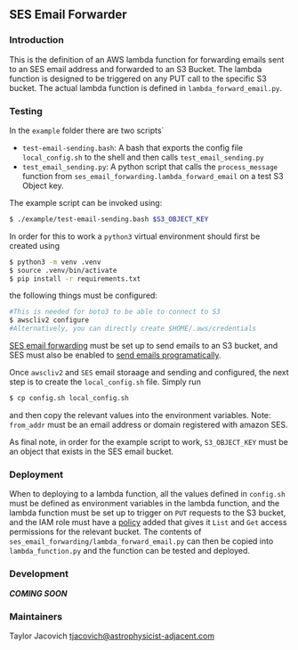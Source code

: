 ## SES Email Forwarder

### Introduction
This is the definition of an AWS lambda function for forwarding emails sent to an SES email address and forwarded to an S3 Bucket. The lambda function is designed to be triggered on any PUT call to the specific S3 bucket. The actual lambda function is defined in `lambda_forward_email.py`.

### Testing
In the `example` folder there are two scripts`
- `test-email-sending.bash`: A bash that exports the config file `local_config.sh` to the shell and then calls `test_email_sending.py`
- `test_email_sending.py`: A python script that calls the `process_message` function from `ses_email_forwarding.lambda_forward_email` on a test S3 Object key.

The example script can be invoked using: 
```bash
$ ./example/test-email-sending.bash $S3_OBJECT_KEY
```

In order for this to work a `python3` virtual environment should first be created using
```bash
$ python3 -m venv .venv
$ source .venv/bin/activate
$ pip install -r requirements.txt
```
the following things must be configured:
```bash
#This is needed for boto3 to be able to connect to S3
$ awscliv2 configure
#Alternatively, you can directly create $HOME/.aws/credentials
```

[SES email forwarding](https://repost.aws/knowledge-center/ses-receive-inbound-emails) must be set up to send emails to an S3 bucket, and SES must also be enabled to [send emails programatically](https://docs.aws.amazon.com/ses/latest/dg/send-using-smtp-programmatically.html).

Once `awscliv2` and `SES` email storaage and sending and configured, the next step is to create the `local_config.sh` file. Simply run
```bash
$ cp config.sh local_config.sh
```
and then copy the relevant values into the environment variables.
Note: `from_addr` must be an email address or domain registered with amazon SES.

As final note, in order for the example script to work, `S3_OBJECT_KEY` must be an object that exists in the SES email bucket.

### Deployment
When to deploying to a lambda function, all the values defined in `config.sh` must be defined as environment variables in the lambda function, and the lambda function must be set up to trigger on `PUT` requests to the S3 bucket, and the IAM role must have a [policy](https://repost.aws/knowledge-center/lambda-execution-role-s3-bucket) added that gives it `List` and `Get` access permissions for the relevant bucket. The contents of `ses_email_forwarding/lambda_forward_email.py` can then be copied into `lambda_function.py` and the function can be tested and deployed.

### Development
***COMING SOON***

### Maintainers
Taylor Jacovich <tjacovich@astrophysicist-adjacent.com>
